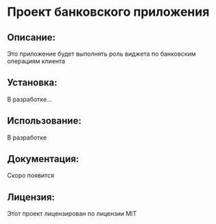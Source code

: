 # Проект банковского приложения
## Описание:
  Это приложение будет выполнять роль виджета по банковским операциям клиента

## Установка:
  В разработке...

## Использование:
  В разработке

## Документация:
  Скоро появится

## Лицензия:
  Этот проект лицензирован по лицензии MIT